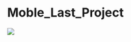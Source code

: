 # Moble_Last_Project
<img src="https://capsule-render.vercel.app/api?type=waving&color=auto&height=200&section=header&text=Moble_Last_Project&fontSize=90" />
